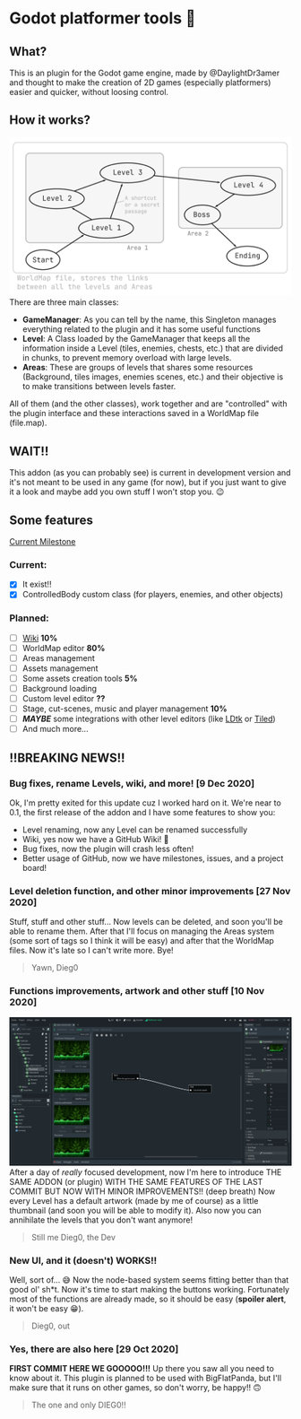 # Godot platformer tools :wrench:

## What?
This is an plugin for the Godot game engine, made by @DaylightDr3amer and thought to make the creation of 2D games (especially platformers) easier and quicker, without loosing control.

## How it works?
![Level Idea](https://raw.githubusercontent.com/TheFriendsCraftTeam/GodotPlatformerTools/main/web/level_system.png)
There are three main classes:
- **GameManager**: As you can tell by the name, this Singleton manages everything related to the plugin and it has some useful functions
- **Level**: A Class loaded by the GameManager that keeps all the information inside a Level (tiles, enemies, chests, etc.) that are divided in chunks, to prevent memory overload with large levels.
- **Areas**: These are groups of levels that shares some resources (Background, tiles images, enemies scenes, etc.) and their objective is to make transitions between levels faster.

All of them (and the other classes), work together and are "controlled" with the plugin interface and these interactions saved in a WorldMap file (file.map).

## WAIT!!
This addon (as you can probably see) is current in development version and it's not meant to be used in any game (for now), but if you just want to give it a look and maybe add you own stuff I won't stop you. :wink:

## Some features
[Current Milestone](https://github.com/TheFriendsCraftTeam/GodotPlatformerTools/milestone/1)
### Current:
- [x] It exist!!
- [x] ControlledBody custom class (for players, enemies, and other objects)

### Planned:
- [ ] [Wiki](https://github.com/TheFriendsCraftTeam/GodotPlatformerTools/wiki) **10%**
- [ ] WorldMap editor **80%**
- [ ] Areas management
- [ ] Assets management
- [ ] Some assets creation tools **5%**
- [ ] Background loading
- [ ] Custom level editor **??**
- [ ] Stage, cut-scenes, music and player management **10%**
- [ ] ***MAYBE*** some integrations with other level editors (like [LDtk](https://deepnight.net/tools/ldtk-2d-level-editor/) or [Tiled](https://www.mapeditor.org/))
- [ ] And much more...

## !!BREAKING NEWS!!
### Bug fixes, rename Levels, wiki, and more! [9 Dec 2020]
Ok, I'm pretty exited for this update cuz I worked hard on it. We're near to 0.1, the first release of the addon and I have some features to show you:
- Level renaming, now any Level can be renamed successfully
- Wiki, yes now we have a GitHub Wiki! :partying_face:
- Bug fixes, now the plugin will crash less often!
- Better usage of GitHub, now we have milestones, issues, and a project board!


### Level deletion function, and other minor improvements [27 Nov 2020]
Stuff, stuff and other stuff... Now levels can be deleted, and soon you'll be able to rename them. After that I'll focus on managing the Areas system (some sort of tags so I think it will be easy) and after that the WorldMap files. Now it's late so I can't write more. Bye!
> Yawn, Dieg0

### Functions improvements, artwork and other stuff [10 Nov 2020]
![UI](https://raw.githubusercontent.com/TheFriendsCraftTeam/GodotPlatformerTools/main/web/screenshot_1.png)
After a day of *really* focused development, now I'm here to introduce THE SAME ADDON (or plugin) WITH THE SAME FEATURES OF THE LAST COMMIT BUT NOW WITH MINOR IMPROVEMENTS!! (deep breath) Now every Level has a default artwork (made by me of course) as a little thumbnail (and soon you will be able to modify it). Also now you can annihilate the levels that you don't want anymore!
> Still me Dieg0, the Dev

### New UI, and it (doesn't) WORKS!!
Well, sort of... :sweat_smile: Now the node-based system seems fitting better than that good ol' sh\*t. Now it's time to start making the buttons working. Fortunately most of the functions are already made, so it should be easy (**spoiler alert**, it won't be easy :grin:).
> Dieg0, out

### Yes, there are also here [29 Oct 2020]
**FIRST COMMIT HERE WE GOOOOO!!!** Up there you saw all you need to know about it. This plugin is planned to be used with BigFlatPanda, but I'll make sure that it runs on other games, so don't worry, be happy!! :upside_down_face:
> The one and only DIEG0!!
